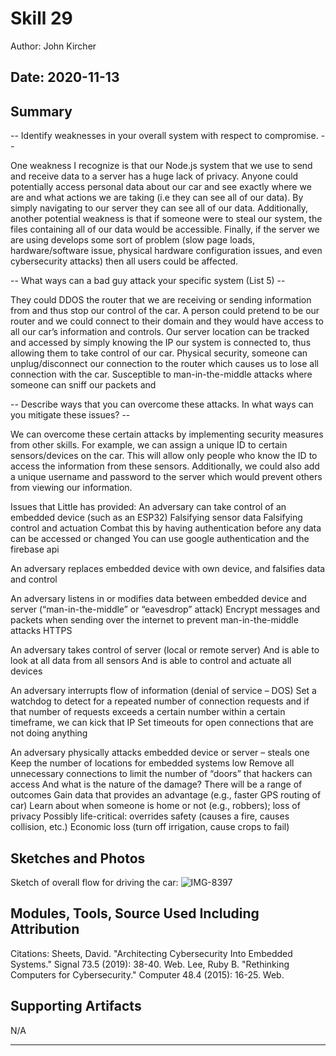 #  Skill 29

Author: John Kircher

Date: 2020-11-13
-----

## Summary
-- Identify weaknesses in your overall system with respect to compromise. --

One weakness I recognize is that our Node.js system that we use to send and receive data to a server has a huge lack of privacy. Anyone could potentially access personal data about our car and see exactly where we are and what actions we are taking (i.e they can see all of our data). By simply navigating to our server they can see all of our data. Additionally, another potential weakness is that if someone were to steal our system, the files containing all of our data would be accessible. Finally, if the server we are using develops some sort of problem (slow page loads, hardware/software issue, physical hardware configuration issues, and even cybersecurity attacks) then all users could be affected. 

-- What ways can a bad guy attack your specific system (List 5) --

They could DDOS the router that we are receiving or sending information from and thus stop our control of the car. 
A person could pretend to be our router and we could connect to their domain and they would have access to all our car’s information and controls. 
Our server location can be tracked and accessed by simply knowing the IP our system is connected to, thus allowing them to take control of our car. 
Physical security, someone can unplug/disconnect our connection to the router which causes us to lose all connection with the car. 
Susceptible to man-in-the-middle attacks where someone can sniff our packets and 

-- Describe ways that you can overcome these attacks. In what ways can you mitigate these issues? --

We can overcome these certain attacks by implementing security measures from other skills. For example, we can assign a unique ID to certain sensors/devices on the car. This will allow only people who know the ID to access the information from these sensors. Additionally, we could also add a unique username and password to the server which would prevent others from viewing our information. 


Issues that Little has provided:
An adversary can take control of an embedded device (such as an ESP32)
Falsifying sensor data
Falsifying control and actuation
Combat this by having authentication before any data can be accessed or changed
You can use google authentication and the firebase api

An adversary replaces embedded device with own device, and falsifies data and control

An adversary listens in or modifies data between embedded device and server (“man-in-the-middle” or “eavesdrop” attack)
Encrypt messages and packets when sending over the internet to prevent man-in-the-middle attacks
HTTPS

An adversary takes control of server (local or remote server)
And is able to look at all data from all sensors
And is able to control and actuate all devices

An adversary interrupts flow of information (denial of service – DOS)
Set a watchdog to detect for a repeated number of connection requests and if that number of requests exceeds a certain number within a certain timeframe, we can kick that IP
Set timeouts for open connections that are not doing anything

An adversary physically attacks embedded device or server – steals one
Keep the number of locations for embedded systems low
Remove all unnecessary connections to limit the number of “doors” that hackers can access
And what is the nature of the damage? There will be a range of outcomes
Gain data that provides an advantage (e.g., faster GPS routing of car)
Learn about when someone is home or not (e.g., robbers); loss of privacy
Possibly life-critical: overrides safety (causes a fire, causes collision, etc.)
Economic loss (turn off irrigation, cause crops to fail)



## Sketches and Photos
Sketch of overall flow for driving the car:
![IMG-8397](https://user-images.githubusercontent.com/50682462/99042380-a1657f80-255a-11eb-8a42-3ffc09bc646b.jpg)

## Modules, Tools, Source Used Including Attribution
Citations:
Sheets, David. "Architecting Cybersecurity Into Embedded Systems." Signal 73.5 (2019): 38-40. Web.
Lee, Ruby B. "Rethinking Computers for Cybersecurity." Computer 48.4 (2015): 16-25. Web.


## Supporting Artifacts
N/A

-----
